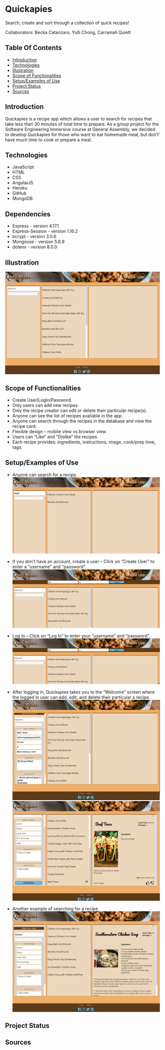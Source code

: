 # Quickapies
Search, create and sort through a collection of quick recipes!

Collaborators: Becka Catanzaro, Yulli Chong, Carramah Quiett


## Table Of Contents
* [Introduction](#introduction)
* [Technologies](#dependencies)
* [Illustration](#illustration)
* [Scope of Functionalities](#scope-of-functionalities)
* [Setup/Examples of Use](#setup/examples-of-use)
* [Project Status](#project-status)
* [Sources](#sources)


## Introduction
Quickapies is a recipe app which allows a user to search for recipes that take less than 30 minutes of total time to prepare.  As a group project for the Software Engineering Immersive course at General Assembly, we decided to develop Quickapies for those who want to eat homemade meal, but don’t’ have much time to cook or prepare a meal.

## Technologies
* JavaScript
* HTML
* CSS
* AngularJS
* Heroku
* GitHub
* MongoDB

## Dependencies
* Express - version 4.17.1
* Express-Session - version 1.16.2
* bcrypt - version 3.0.6
* Mongoose - version 5.6.9
* dotenv - version 8.0.0


## Illustration
![Example quickapies_app](./public/images/readme/quickapies_app.png)

## Scope of Functionalities
* Create User/Login/Password.
* Only users can add new recipes.
* Only the recipe creator can edit or delete their particular recipe(s).
* Anyone can see the list of recipes available in the app.
* Anyone can search through the recipes in the database and view the recipe card.
* Flexible design – mobile view vs browser view.
* Users can “Like” and “Dislike” the recipes.
* Each recipe provides: ingredients, instructions, image, cook/prep time, tags.


## Setup/Examples of Use
* Anyone can search for a recipe.
![Example add_search](./public/images/readme/anyone_search.png)

* If you don’t have an account, create a user – Click on “Create User” to enter a “username” and “password”.
![Example create_user](./public/images/readme/create_user.png)

* Log In – Click on “Log In” to enter your “username” and “password”.
![Example user_login](./public/images/readme/user_login.png)

* After logging in, Quickapies takes you to the “Welcome” screen where the logged in user can add, edit, and delete their particular a recipe.
![Example logged_in](./public/images/readme/adding_recipe.png)
![Example add_recipe](./public/images/readme/recipe_added.png)

* Another example of searching for a recipe
![Example login_search](./public/images/readme/loggedin_search.png)

## Project Status

## Sources
